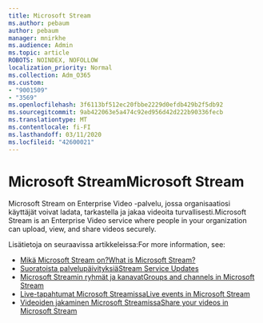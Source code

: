 ```yaml
---
title: Microsoft Stream
ms.author: pebaum
author: pebaum
manager: mnirkhe
ms.audience: Admin
ms.topic: article
ROBOTS: NOINDEX, NOFOLLOW
localization_priority: Normal
ms.collection: Adm_O365
ms.custom:
- "9001509"
- "3569"
ms.openlocfilehash: 3f6113bf512ec20fbbe2229d0efdb429b2f5db92
ms.sourcegitcommit: 9ab422063e5a474c92ed956d42d222b90336fecb
ms.translationtype: MT
ms.contentlocale: fi-FI
ms.lasthandoff: 03/11/2020
ms.locfileid: "42600021"
---
```

# <a name="microsoft-stream"></a><span data-ttu-id="d4c2f-102">Microsoft Stream</span><span class="sxs-lookup"><span data-stu-id="d4c2f-102">Microsoft Stream</span></span>

<span data-ttu-id="d4c2f-103">Microsoft Stream on Enterprise Video -palvelu, jossa organisaatiosi käyttäjät voivat ladata, tarkastella ja jakaa videoita turvallisesti.</span><span class="sxs-lookup"><span data-stu-id="d4c2f-103">Microsoft Stream is an Enterprise Video service where people in your organization can upload, view, and share videos securely.</span></span> 

<span data-ttu-id="d4c2f-104">Lisätietoja on seuraavissa artikkeleissa:</span><span class="sxs-lookup"><span data-stu-id="d4c2f-104">For more information, see:</span></span>

- [<span data-ttu-id="d4c2f-105">Mikä Microsoft Stream on?</span><span class="sxs-lookup"><span data-stu-id="d4c2f-105">What is Microsoft Stream?</span></span>](https://docs.microsoft.com/stream/overview)
- [<span data-ttu-id="d4c2f-106">Suoratoista palvelupäivityksiä</span><span class="sxs-lookup"><span data-stu-id="d4c2f-106">Stream Service Updates</span></span>](https://techcommunity.microsoft.com/t5/microsoft-stream-service-updates/bd-p/StreamAnnouncements)
- [<span data-ttu-id="d4c2f-107">Microsoft Streamin ryhmät ja kanavat</span><span class="sxs-lookup"><span data-stu-id="d4c2f-107">Groups and channels in Microsoft Stream</span></span>](https://docs.microsoft.com/stream/groups-channels-organization)
- [<span data-ttu-id="d4c2f-108">Live-tapahtumat Microsoft Streamissa</span><span class="sxs-lookup"><span data-stu-id="d4c2f-108">Live events in Microsoft Stream</span></span>](https://docs.microsoft.com/stream/live-event-overview)
- [<span data-ttu-id="d4c2f-109">Videoiden jakaminen Microsoft Streamissa</span><span class="sxs-lookup"><span data-stu-id="d4c2f-109">Share your videos in Microsoft Stream</span></span>](https://docs.microsoft.com/stream/portal-share-video)
